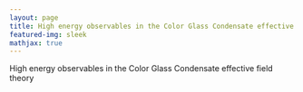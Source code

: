```yaml
---
layout: page
title: High energy observables in the Color Glass Condensate effective field theory
featured-img: sleek
mathjax: true
---
```


High energy observables in the Color Glass Condensate effective field theory
